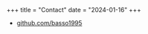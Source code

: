 +++
title = "Contact"
date = "2024-01-16"
+++

- [github.com/basso1995](https://github.com/basso1995)
